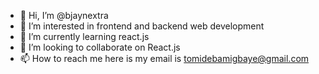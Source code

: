 - 👋 Hi, I’m @bjaynextra
- 👀 I’m interested in frontend and backend web development
- 🌱 I’m currently learning react.js
- 💞️ I’m looking to collaborate on React.js
- 📫 How to reach me here is my email is tomidebamigbaye@gmail.com

<!---
bjaynextra/bjaynextra is a ✨ special ✨ repository because its `README.md` (this file) appears on your GitHub profile.
You can click the Preview link to take a look at your changes.
--->
